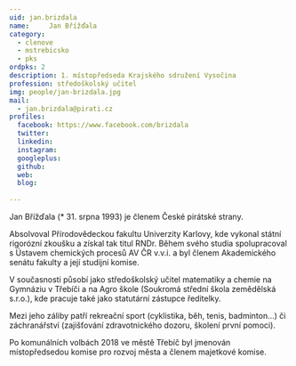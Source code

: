 ```yaml
---
uid: jan.brizdala
name:     Jan Břížďala
category:
  - clenove
  - mstrebicsko
  - pks
ordpks: 2
description: 1. místopředseda Krajského sdružení Vysočina
profession: středoškolský učitel
img: people/jan-brizdala.jpg
mail:
  - jan.brizdala@pirati.cz
profiles:
  facebook: https://www.facebook.com/brizdala
  twitter: 
  linkedin: 
  instagram: 
  googleplus: 
  github: 
  web: 
  blog: 
  
---
```


Jan Břížďala (* 31. srpna 1993) je členem České pirátské strany.

Absolvoval Přírodovědeckou fakultu Univerzity Karlovy, kde vykonal státní rigorózní zkoušku a získal tak titul RNDr. Během svého studia spolupracoval s Ústavem chemických procesů AV ČR v.v.i. a byl členem Akademického senátu fakulty a její studijní komise.

V současnosti působí jako středoškolský učitel matematiky a chemie na Gymnáziu v Třebíči a na Agro škole (Soukromá střední škola zemědělská s.r.o.), kde pracuje také jako statutární zástupce ředitelky.

Mezi jeho záliby patří rekreační sport (cyklistika, běh, tenis, badminton…) či záchranářství (zajišťování zdravotnického dozoru, školení první pomoci). 

Po komunálních volbách 2018 ve městě Třebíč byl jmenován místopředsedou komise pro rozvoj města a členem majetkové komise.
 

